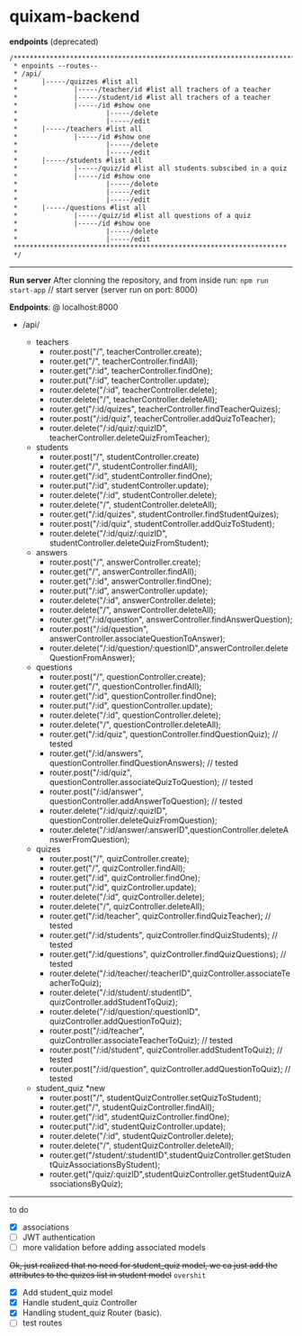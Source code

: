 # quixam-backend

**endpoints** (deprecated)

```
/***********************************************************************
 * enpoints --routes--
 * /api/
 *      |-----/quizzes #list all
 *              |-----/teacher/id #list all trachers of a teacher
 *              |-----/student/id #list all trachers of a teacher
 *              |-----/id #show one
 *                      |-----/delete
 *                      |-----/edit
 *      |-----/teachers #list all
 *              |-----/id #show one
 *                      |-----/delete
 *                      |-----/edit
 *      |-----/students #list all
 *              |-----/quiz/id #list all students subscibed in a quiz
 *              |-----/id #show one
 *                      |-----/delete
 *                      |-----/edit
 *                      |-----/edit
 *      |-----/questions #list all
 *              |-----/quiz/id #list all questions of a quiz
 *              |-----/id #show one
 *                      |-----/delete
 *                      |-----/edit
 ********************************************************************
 */

```

---

**Run server**
After clonning the repository, and from inside run:
`npm run start-app` // start server (server run on port: 8000)

**Endpoints**:
@ localhost:8000

- /api/

  - teachers
    - router.post("/", teacherController.create);
    - router.get("/", teacherController.findAll);
    - router.get("/:id", teacherController.findOne);
    - router.put("/:id", teacherController.update);
    - router.delete("/:id", teacherController.delete);
    - router.delete("/", teacherController.deleteAll);
    - router.get("/:id/quizes", teacherController.findTeacherQuizes);
    - router.post("/:id/quiz", teacherController.addQuizToTeacher);
    - router.delete("/:id/quiz/:quizID", teacherController.deleteQuizFromTeacher);
  - students
    - router.post("/", studentController.create)
    - router.get("/", studentController.findAll);
    - router.get("/:id", studentController.findOne);
    - router.put("/:id", studentController.update);
    - router.delete("/:id", studentController.delete);
    - router.delete("/", studentController.deleteAll);
    - router.get("/:id/quizes", studentController.findStudentQuizes);
    - router.post("/:id/quiz", studentController.addQuizToStudent);
    - router.delete("/:id/quiz/:quizID", studentController.deleteQuizFromStudent);
  - answers
    - router.post("/", answerController.create);
    - router.get("/", answerController.findAll);
    - router.get("/:id", answerController.findOne);
    - router.put("/:id", answerController.update);
    - router.delete("/:id", answerController.delete);
    - router.delete("/", answerController.deleteAll);
    - router.get("/:id/question", answerController.findAnswerQuestion);
    - router.post("/:id/question", answerController.associateQuestionToAnswer);
    - router.delete("/:id/question/:questionID",answerController.deleteQuestionFromAnswer);
  - questions
    - router.post("/", questionController.create);
    - router.get("/", questionController.findAll);
    - router.get("/:id", questionController.findOne);
    - router.put("/:id", questionController.update);
    - router.delete("/:id", questionController.delete);
    - router.delete("/", questionController.deleteAll);
    - router.get("/:id/quiz", questionController.findQuestionQuiz); // tested
    - router.get("/:id/answers", questionController.findQuestionAnswers); // tested
    - router.post("/:id/quiz", questionController.associateQuizToQuestion); // tested
    - router.post("/:id/answer", questionController.addAnswerToQuestion); // tested
    - router.delete("/:id/quiz/:quizID", questionController.deleteQuizFromQuestion);
    - router.delete("/:id/answer/:answerID",questionController.deleteAnswerFromQuestion);
  - quizes
    - router.post("/", quizController.create);
    - router.get("/", quizController.findAll);
    - router.get("/:id", quizController.findOne);
    - router.put("/:id", quizController.update);
    - router.delete("/:id", quizController.delete);
    - router.delete("/", quizController.deleteAll);
    - router.get("/:id/teacher", quizController.findQuizTeacher); // tested
    - router.get("/:id/students", quizController.findQuizStudents); // tested
    - router.get("/:id/questions", quizController.findQuizQuestions); // tested
    - router.delete("/:id/teacher/:teacherID",quizController.associateTeacherToQuiz);
    - router.delete("/:id/student/:studentID", quizController.addStudentToQuiz);
    - router.delete("/:id/question/:questionID", quizController.addQuestionToQuiz);
    - router.post("/:id/teacher", quizController.associateTeacherToQuiz); // tested
    - router.post("/:id/student", quizController.addStudentToQuiz); // tested
    - router.post("/:id/question", quizController.addQuestionToQuiz); // tested
  - student_quiz \*new
    - router.post("/", studentQuizController.setQuizToStudent);
    - router.get("/", studentQuizController.findAll);
    - router.get("/:id", studentQuizController.findOne);
    - router.put("/:id", studentQuizController.update);
    - router.delete("/:id", studentQuizController.delete);
    - router.delete("/", studentQuizController.deleteAll);
    - router.get("/student/:studentID",studentQuizController.getStudentQuizAssociationsByStudent);
    - router.get("/quiz/:quizID",studentQuizController.getStudentQuizAssociationsByQuiz);

---

to do

- [x] associations
- [ ] JWT authentication
- [ ] more validation before adding associated models

~~Ok, just realized that no need for student_quiz model, we ca just add the attributes to the quizes list in student model~~ `overshit`

- [x] Add student_quiz model
- [x] Handle student_quiz Controller
- [x] Handling student_quiz Router (basic).
- [ ] test routes
